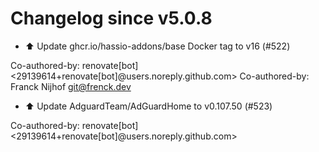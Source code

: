 # Changelog since v5.0.8
- ⬆️ Update ghcr.io/hassio-addons/base Docker tag to v16 (#522)

Co-authored-by: renovate[bot] <29139614+renovate[bot]@users.noreply.github.com>
Co-authored-by: Franck Nijhof <git@frenck.dev> 
- ⬆️ Update AdguardTeam/AdGuardHome to v0.107.50 (#523)

Co-authored-by: renovate[bot] <29139614+renovate[bot]@users.noreply.github.com> 
